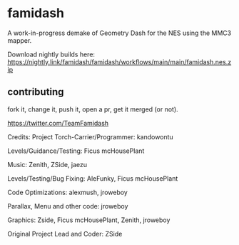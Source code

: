 # famidash

A work-in-progress demake of Geometry Dash for the NES using the MMC3 mapper.

Download nightly builds here: https://nightly.link/famidash/famidash/workflows/main/main/famidash.nes.zip

## contributing

fork it, change it, push it, open a pr, get it merged (or not).

https://twitter.com/TeamFamidash

Credits:
Project Torch-Carrier/Programmer: kandowontu

Levels/Guidance/Testing: Ficus mcHousePlant

Music: Zenith, ZSide, jaezu

Levels/Testing/Bug Fixing: AleFunky, Ficus mcHousePlant

Code Optimizations: alexmush, jroweboy

Parallax, Menu and other code: jroweboy

Graphics: Zside, Ficus mcHousePlant, Zenith, jroweboy

Original Project Lead and Coder: ZSide

